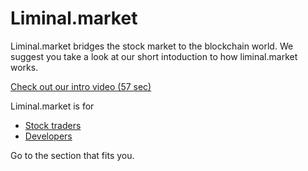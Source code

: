 # Liminal.market

Liminal.market bridges the stock market to the blockchain world. We suggest you take a look at our short intoduction to how liminal.market works.

[Check out our intro video (57 sec)](https://www.youtube.com/watch?v=Xu3O3asNUd0)

Liminal.market is for

- [Stock traders](Traders.md)
- [Developers](Developers.md)

Go to the section that fits you.
